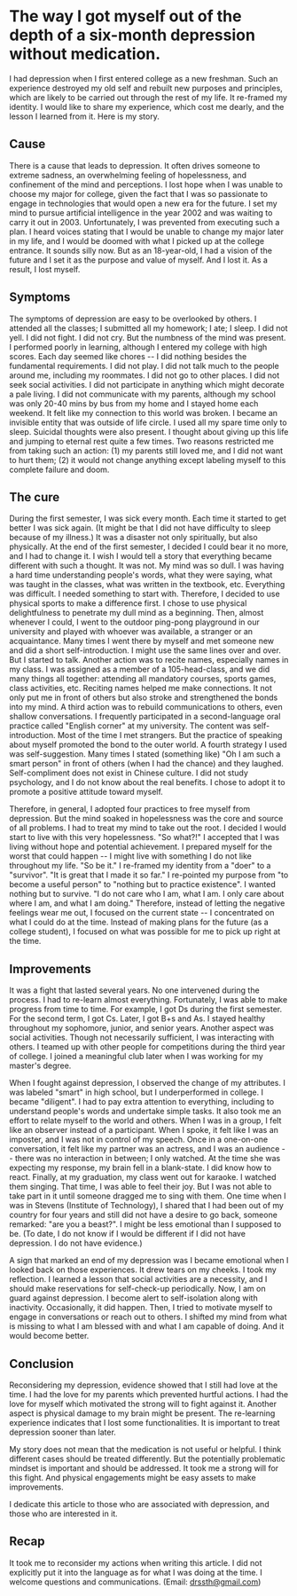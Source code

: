 # The way I got myself out of the depth of a six-month depression without medication.

I had depression when I first entered college as a new freshman. Such an experience destroyed my old self and rebuilt new purposes and principles,  which are likely to be carried out through the rest of my life. It re-framed my identity.  I would like to share my experience, which cost me dearly,  and the lesson I learned from it. Here is my story.

## Cause

There is a cause that leads to depression. It often drives someone to extreme sadness, an overwhelming feeling of hopelessness, and confinement of the mind and perceptions. I lost hope when I was unable to choose my major for college, given the fact that I was so passionate to engage in technologies that would open a new era for the future. I set my mind to pursue artificial intelligence in the year 2002 and was waiting to carry it out in 2003. Unfortunately, I was prevented from executing such a plan. I heard voices stating that I would be unable to change my major later in my life, and I would be doomed with what I picked up at the college entrance. It sounds silly now. But as an 18-year-old, I had a vision of the future and I set it as the purpose and value of myself. And I lost it. As a result, I lost myself.

## Symptoms

The symptoms of depression are easy to be overlooked by others. I attended all the classes; I submitted all my homework; I ate; I sleep. I did not yell. I did not fight. I did not cry. But the numbness of the mind was present. I performed poorly in learning, although I entered my college with high scores. Each day seemed like chores -- I did nothing besides the fundamental requirements. I did not play. I did not talk much to the people around me, including my roommates. I did not go to other places. I did not seek social activities. I did not participate in anything which might decorate a pale living. I did not communicate with my parents, although my school was only 20-40 mins by bus from my home and I stayed home each weekend. It felt like my connection to this world was broken. I became an invisible entity that was outside of life circle. I used all my spare time only to sleep. Suicidal thoughts were also present. I thought about giving up this life and jumping to eternal rest quite a few times. Two reasons restricted me from taking such an action: (1) my parents still loved me, and I did not want to hurt them; (2) it would not change anything except labeling myself to this complete failure and doom.

## The cure

During the first semester, I was sick every month. Each time it started to get better I was sick again. (It might be that I did not have difficulty to sleep because of my illness.) It was a disaster not only spiritually, but also physically. At the end of the first semester, I decided I could bear it no more, and I had to change it. I wish I would tell a story that everything became different with such a thought. It was not. My mind was so dull. I was having a hard time understanding people's words, what they were saying, what was taught in the classes, what was written in the textbook, etc. Everything was difficult. I needed something to start with. Therefore, I decided to use physical sports to make a difference first. I chose to use physical delightfulness to penetrate my dull mind as a beginning. Then, almost whenever I could, I went to the outdoor ping-pong playground in our university and played with whoever was available, a stranger or an acquaintance. Many times I went there by myself and met someone new and did a short self-introduction. I might use the same lines over and over. But I started to talk. Another action was to recite names, especially names in my class. I was assigned as a member of a 105-head-class, and we did many things all together: attending all mandatory courses, sports games, class activities, etc. Reciting names helped me make connections. It not only put me in front of others but also stroke and strengthened the bonds into my mind. A third action was to rebuild communications to others, even shallow conversations. I frequently participated in a second-language oral practice called "English corner" at my university. The content was self-introduction. Most of the time I met strangers. But the practice of speaking about myself promoted the bond to the outer world. A fourth strategy I used was self-suggestion. Many times I stated (something like) "Oh I am such a smart person" in front of others (when I had the chance) and they laughed. Self-compliment does not exist in Chinese culture. I did not study psychology, and I do not know about the real benefits. I chose to adopt it to promote a positive attitude toward myself.

Therefore, in general, I adopted four practices to free myself from depression. But the mind soaked in hopelessness was the core and source of all problems. I had to treat my mind to take out the root. I decided I would start to live with this very hopelessness. "So what?!" I accepted that I was living without hope and potential achievement. I prepared myself for the worst that could happen -- I might live with something I do not like throughout my life. "So be it." I re-framed my identity from a "doer" to a "survivor". "It is great that I made it so far." I re-pointed my purpose from "to become a useful person" to "nothing but to practice existence". I wanted nothing but to survive. "I do not care who I am, what I am. I only care about where I am, and what I am doing." Therefore, instead of letting the negative feelings wear me out, I focused on the current state -- I concentrated on what I could do at the time. Instead of making plans for the future (as a college student), I focused on what was possible for me to pick up right at the time.

## Improvements

It was a fight that lasted several years. No one intervened during the process. I had to re-learn almost everything. Fortunately, I was able to make progress from time to time. For example, I got Ds during the first semester. For the second term, I got Cs. Later, I got B+s and As. I stayed healthy throughout my sophomore, junior, and senior years. Another aspect was social activities. Though not necessarily sufficient, I was interacting with others. I teamed up with other people for competitions during the third year of college. I joined a meaningful club later when I was working for my master's degree.

When I fought against depression, I observed the change of my attributes. I was labeled "smart" in high school, but I underperformed in college. I became "diligent". I had to pay extra attention to everything, including to understand people's words and undertake simple tasks. It also took me an effort to relate myself to the world and others. When I was in a group, I felt like an observer instead of a participant. When I spoke, it felt like I was an imposter, and I was not in control of my speech. Once in a one-on-one conversation, it felt like my partner was an actress, and I was an audience -- there was no interaction in between; I only watched. At the time she was expecting my response, my brain fell in a blank-state. I did know how to react. Finally, at my graduation, my class went out for karaoke. I watched them singing. That time, I was able to feel their joy. But I was not able to take part in it until someone dragged me to sing with them. One time when I was in Stevens (Institute of Technology), I shared that I had been out of my country for four years and still did not have a desire to go back, someone remarked: "are you a beast?". I might be less emotional than I supposed to be. (To date, I do not know if I would be different if I did not have depression. I do not have evidence.)

A sign that marked an end of my depression was I became emotional when I looked back on those experiences. It drew tears on my cheeks. I took my reflection. I learned a lesson that social activities are a necessity, and I should make reservations for self-check-up periodically. Now, I am on guard against depression. I become alert to self-isolation along with inactivity. Occasionally, it did happen. Then, I tried to motivate myself to engage in conversations or reach out to others. I shifted my mind from what is missing to what I am blessed with and what I am capable of doing. And it would become better.

##  Conclusion

Reconsidering my depression, evidence showed that I still had love at the time. I had the love for my parents which prevented hurtful actions. I had the love for myself which motivated the strong will to fight against it. Another aspect is physical damage to my brain might be present. The re-learning experience indicates that I lost some functionalities. It is important to treat depression sooner than later.

My story does not mean that the medication is not useful or helpful. I think different cases should be treated differently. But the potentially problematic mindset is important and should be addressed. It took me a strong will for this fight. And physical engagements might be easy assets to make improvements.

I dedicate this article to those who are associated with depression, and those who are interested in it.

## Recap

It took me to reconsider my actions when writing this article. I did not explicitly put it into the language as for what I was doing at the time. I welcome questions and communications. (Email: drssth@gmail.com)
